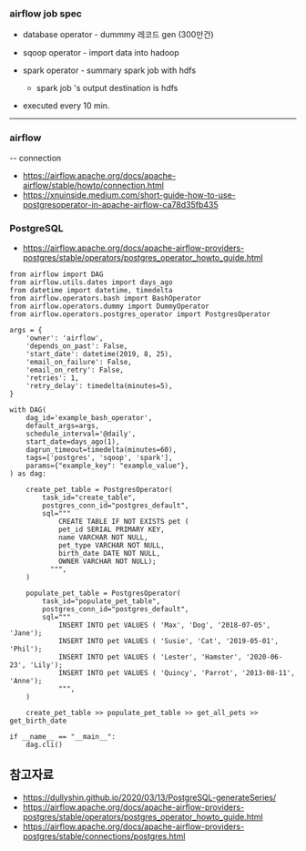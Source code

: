 ### airflow job spec ###

* database operator - dummmy 레코드 gen (300만건)
* sqoop operator - import data into hadoop 
* spark operator - summary spark job with hdfs
  - spark job 's output destination is hdfs

* executed every 10 min.

------------
### airflow ###

-- connection 
* https://airflow.apache.org/docs/apache-airflow/stable/howto/connection.html
* https://xnuinside.medium.com/short-guide-how-to-use-postgresoperator-in-apache-airflow-ca78d35fb435

### PostgreSQL ###

* https://airflow.apache.org/docs/apache-airflow-providers-postgres/stable/operators/postgres_operator_howto_guide.html
```
from airflow import DAG
from airflow.utils.dates import days_ago
from datetime import datetime, timedelta
from airflow.operators.bash import BashOperator
from airflow.operators.dummy import DummyOperator
from airflow.operators.postgres_operator import PostgresOperator

args = {
    'owner': 'airflow',
    'depends_on_past': False,
    'start_date': datetime(2019, 8, 25),
    'email_on_failure': False,
    'email_on_retry': False,
    'retries': 1,
    'retry_delay': timedelta(minutes=5),
}

with DAG(
    dag_id='example_bash_operator',
    default_args=args,
    schedule_interval='@daily',
    start_date=days_ago(1),
    dagrun_timeout=timedelta(minutes=60),
    tags=['postgres', 'sqoop', 'spark'],
    params={"example_key": "example_value"},
) as dag:

    create_pet_table = PostgresOperator(
        task_id="create_table",
        postgres_conn_id="postgres_default",
        sql="""
            CREATE TABLE IF NOT EXISTS pet (
            pet_id SERIAL PRIMARY KEY,
            name VARCHAR NOT NULL,
            pet_type VARCHAR NOT NULL,
            birth_date DATE NOT NULL,
            OWNER VARCHAR NOT NULL);
          """,
    )   
    
    populate_pet_table = PostgresOperator(
        task_id="populate_pet_table",
        postgres_conn_id="postgres_default",
        sql="""
            INSERT INTO pet VALUES ( 'Max', 'Dog', '2018-07-05', 'Jane');
            INSERT INTO pet VALUES ( 'Susie', 'Cat', '2019-05-01', 'Phil');
            INSERT INTO pet VALUES ( 'Lester', 'Hamster', '2020-06-23', 'Lily');
            INSERT INTO pet VALUES ( 'Quincy', 'Parrot', '2013-08-11', 'Anne');
            """,
    )
    
    create_pet_table >> populate_pet_table >> get_all_pets >> get_birth_date
    
if __name__ == "__main__":
    dag.cli()
```


## 참고자료 ##

* https://dullyshin.github.io/2020/03/13/PostgreSQL-generateSeries/
* https://airflow.apache.org/docs/apache-airflow-providers-postgres/stable/operators/postgres_operator_howto_guide.html
* https://airflow.apache.org/docs/apache-airflow-providers-postgres/stable/connections/postgres.html


